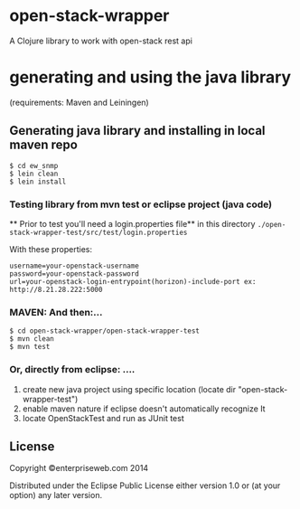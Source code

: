 # open-stack-wrapper

A Clojure library to work with open-stack rest api



# generating and using the java library
(requirements: Maven and Leiningen)

## Generating java library and installing in local maven repo



```
$ cd ew_snmp
$ lein clean
$ lein install
```

### Testing library from mvn test or eclipse project (java code)

** Prior to test you'll need a login.properties file** in this directory `./open-stack-wrapper-test/src/test/login.properties`

With these properties:
```
username=your-openstack-username
password=your-openstack-password
url=your-openstack-login-entrypoint(horizon)-include-port ex: http://8.21.28.222:5000

```


### MAVEN: And then:...

```
$ cd open-stack-wrapper/open-stack-wrapper-test
$ mvn clean
$ mvn test

```

### Or, directly from eclipse: ....   
1. create new java project using specific location (locate dir "open-stack-wrapper-test")   
2. enable maven nature if eclipse doesn't automatically recognize It   
3. locate OpenStackTest and run as JUnit test



## License

Copyright ©enterpriseweb.com 2014 

Distributed under the Eclipse Public License either version 1.0 or (at
your option) any later version.
